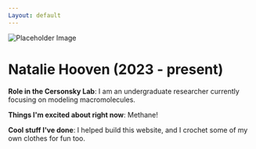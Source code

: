 ```yaml
---
Layout: default
---
```


<!-- Replace `example_student` with your name -->
<img src="/website/assets/img/example_student.png" alt="Placeholder Image" class="center" style="max-width: 100%">

<!-- Replace `Example Student` with your name and include your start date-->
# **Natalie Hooven (2023 - present)**

<!-- Choose your title -- feel free to be professionally silly -->
**Role in the Cersonsky Lab**: I am an undergraduate researcher currently focusing on modeling macromolecules.

<!-- Name at least one research topic amongst this list -->
**Things I'm excited about right now**: Methane!

<!-- Ultimately, we'll use this section to
     include papers and talks, and contributions
     But for now put whatever you want -->
**Cool stuff I've done**: I helped build this website, and I crochet some of my own clothes for fun too.


<!-- If you have photos you would like to exhibit,
     save them as `/assets/member_images/your_name_photo_#.png`
     and replace example_student below -->




